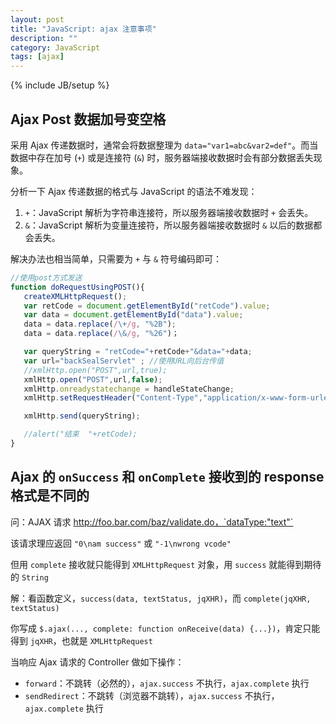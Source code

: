 ```yaml
---
layout: post
title: "JavaScript: ajax 注意事项"
description: ""
category: JavaScript
tags: [ajax]
---
```

{% include JB/setup %}

## Ajax Post 数据加号变空格

采用 Ajax 传递数据时，通常会将数据整理为 `data="var1=abc&var2=def"`。而当数据中存在加号 (`+`) 或是连接符 (`&`) 时，服务器端接收数据时会有部分数据丢失现象。

分析一下 Ajax 传递数据的格式与 JavaScript 的语法不难发现：

1. `+`：JavaScript 解析为字符串连接符，所以服务器端接收数据时 `+` 会丢失。
2. `&`：JavaScript 解析为变量连接符，所以服务器端接收数据时 `&` 以后的数据都会丢失。

解决办法也相当简单，只需要为 `+` 与 `&` 符号编码即可：

```js
//使用post方式发送
function doRequestUsingPOST(){
   createXMLHttpRequest();
   var retCode = document.getElementById("retCode").value;
   var data = document.getElementById("data").value;
   data = data.replace(/\+/g, "%2B");
   data = data.replace(/\&/g, "%26")；

   var queryString = "retCode="+retCode+"&data="+data;
   var url="backSealServlet" ; //使用URL向后台传值
   //xmlHttp.open("POST",url,true);
   xmlHttp.open("POST",url,false);
   xmlHttp.onreadystatechange = handleStateChange;
   xmlHttp.setRequestHeader("Content-Type","application/x-www-form-urlencoded");

   xmlHttp.send(queryString);

   //alert("结束  "+retCode);
}
```

## Ajax 的 `onSuccess` 和 `onComplete` 接收到的 response 格式是不同的

问：AJAX 请求 http://foo.bar.com/baz/validate.do，`dataType:"text"`

该请求理应返回 `"0\nam success"` 或 `"-1\nwrong vcode"`

但用 `complete` 接收就只能得到 `XMLHttpRequest` 对象，用 `success` 就能得到期待的 `String`

解：看函数定义，`success(data, textStatus, jqXHR)`，而 `complete(jqXHR, textStatus)`

你写成 `$.ajax(..., complete: function onReceive(data) {...})`，肯定只能得到 `jqXHR`，也就是 `XMLHttpRequest`

当响应 Ajax 请求的 Controller 做如下操作：

- `forward`：不跳转（必然的），`ajax.success` 不执行，`ajax.complete` 执行
- `sendRedirect`：不跳转（浏览器不跳转），`ajax.success` 不执行，`ajax.complete` 执行